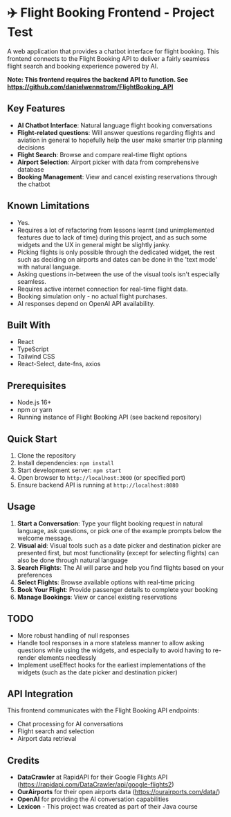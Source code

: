 # ✈️ Flight Booking Frontend - Project Test

A web application that provides a chatbot interface for flight booking. This frontend connects to the Flight Booking API to deliver a fairly seamless flight search and booking experience powered by AI.

**Note: This frontend requires the backend API to function. See https://github.com/danielwennstrom/FlightBooking_API**

## Key Features

- **AI Chatbot Interface**: Natural language flight booking conversations
- **Flight-related questions**: Will answer questions regarding flights and aviation in general to hopefully help the user make smarter trip planning decisions
- **Flight Search**: Browse and compare real-time flight options
- **Airport Selection**: Airport picker with data from comprehensive database
- **Booking Management**: View and cancel existing reservations through the chatbot

## Known Limitations
- Yes.
- Requires a lot of refactoring from lessons learnt (and unimplemented features due to lack of time) during this project, and as such some widgets and the UX in general might be slightly janky.
- Picking flights is only possible through the dedicated widget, the rest such as deciding on airports and dates can be done in the 'text mode' with natural language.
- Asking questions in-between the use of the visual tools isn't especially seamless.
- Requires active internet connection for real-time flight data.
- Booking simulation only - no actual flight purchases.
- AI responses depend on OpenAI API availability.

## Built With

- React
- TypeScript
- Tailwind CSS
- React-Select, date-fns, axios

## Prerequisites

- Node.js 16+
- npm or yarn
- Running instance of Flight Booking API (see backend repository)

## Quick Start

1. Clone the repository
2. Install dependencies: `npm install`
3. Start development server: `npm start`
4. Open browser to `http://localhost:3000` (or specified port)
5. Ensure backend API is running at `http://localhost:8080`

## Usage

1. **Start a Conversation**: Type your flight booking request in natural language, ask questions, or pick one of the example prompts below the welcome message.
2. **Visual aid**: Visual tools such as a date picker and destination picker are presented first, but most functionality (except for selecting flights) can also be done through natural language
3. **Search Flights**: The AI will parse and help you find flights based on your preferences
4. **Select Flights**: Browse available options with real-time pricing
5. **Book Your Flight**: Provide passenger details to complete your booking
6. **Manage Bookings**: View or cancel existing reservations

## TODO
- More robust handling of null responses
- Handle tool responses in a more stateless manner to allow asking questions while using the widgets, and especially to avoid having to re-render elements needlessly
- Implement useEffect hooks for the earliest implementations of the widgets (such as the date picker and destination picker)

## API Integration

This frontend communicates with the Flight Booking API endpoints:

- Chat processing for AI conversations
- Flight search and selection
- Airport data retrieval

## Credits  
- **DataCrawler** at RapidAPI for their Google Flights API (https://rapidapi.com/DataCrawler/api/google-flights2)  
- **OurAirports** for their open airports data (https://ourairports.com/data/)  
- **OpenAI** for providing the AI conversation capabilities  
- **Lexicon** - This project was created as part of their Java course